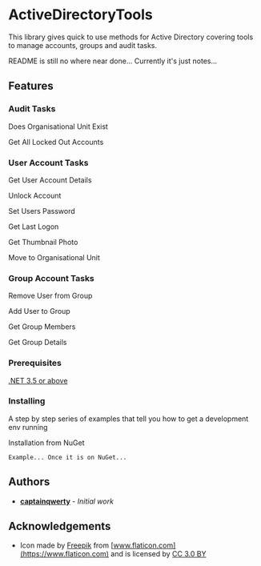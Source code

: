 # ActiveDirectoryTools

This library gives quick to use methods for Active Directory covering tools to manage accounts, groups and audit tasks.

README is still no where near done... Currently it's just notes...

## Features

### Audit Tasks

Does Organisational Unit Exist

Get All Locked Out Accounts

### User Account Tasks

Get User Account Details

Unlock Account

Set Users Password

Get Last Logon

Get Thumbnail Photo

Move to Organisational Unit

### Group Account Tasks

Remove User from Group

Add User to Group

Get Group Members

Get Group Details

### Prerequisites

[.NET 3.5 or above](https://www.microsoft.com/net/download/dotnet-framework-runtime)

### Installing

A step by step series of examples that tell you how to get a development env running

Installation from NuGet

```
Example... Once it is on NuGet...
```

## Authors

* **[captainqwerty](https://github.com/captainqwerty)** - *Initial work*

## Acknowledgements

* Icon made by [Freepik](https://www.freepik.com/) from [www.flaticon.com](https://www.flaticon.com) and is licensed by [CC 3.0 BY](http://creativecommons.org/licenses/by/3.0/)
